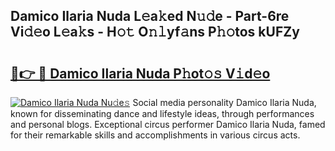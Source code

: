 ## Damico Ilaria Nuda L𝚎a𝚔ed N𝚞𝚍e - Part-6re Vi𝚍𝚎o L𝚎a𝚔s - H𝚘𝚝 O𝚗𝚕yf𝚊ns P𝚑𝚘tos kUFZy

# <h2><a href="http://kfagbs.oniu.top/?m=Damico+Ilaria+Nuda">🔗👉 🔴 Damico Ilaria Nuda P𝚑ot𝚘𝚜 V𝚒d𝚎o</a></h2>

[![Damico Ilaria Nuda Nu𝚍e𝚜](https://i.imgur.com/0qMVB7G.gif)](http://kfagbs.oniu.top/?m=Damico+Ilaria+Nuda)
Social media personality Damico Ilaria Nuda, known for disseminating dance and lifestyle ideas, through performances and personal blogs. Exceptional circus performer Damico Ilaria Nuda, famed for their remarkable skills and accomplishments in various circus acts.  
